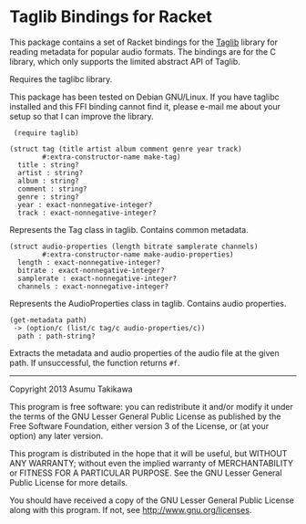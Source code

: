 Taglib Bindings for Racket
==========================

This package contains a set of Racket bindings for the
[Taglib](http://developer.kde.org/~wheeler/taglib.html) library for
reading metadata for popular audio formats. The bindings are for the C
library, which only supports the limited abstract API of Taglib.

Requires the taglibc library.

This package has been tested on Debian GNU/Linux. If you have taglibc
installed and this FFI binding cannot find it, please e-mail me about
your setup so that I can improve the library.

```racket
 (require taglib)
```

```racket
(struct tag (title artist album comment genre year track)
        #:extra-constructor-name make-tag)
  title : string?
  artist : string?
  album : string?
  comment : string?
  genre : string?
  year : exact-nonnegative-integer?
  track : exact-nonnegative-integer?
```

Represents the Tag class in taglib. Contains common metadata.

```racket
(struct audio-properties (length bitrate samplerate channels)
        #:extra-constructor-name make-audio-properties)
  length : exact-nonnegative-integer?
  bitrate : exact-nonnegative-integer?
  samplerate : exact-nonnegative-integer?
  channels : exact-nonnegative-integer?
```

Represents the AudioProperties class in taglib. Contains audio
properties.

```racket
(get-metadata path)
 -> (option/c (list/c tag/c audio-properties/c))
  path : path-string?
```

Extracts the metadata and audio properties of the audio file at the
given path. If unsuccessful, the function returns `#f`.

---

Copyright 2013 Asumu Takikawa

This program is free software: you can redistribute it and/or modify it under
the terms of the GNU Lesser General Public License as published by the Free
Software Foundation, either version 3 of the License, or (at your option) any
later version.

This program is distributed in the hope that it will be useful, but WITHOUT ANY
WARRANTY; without even the implied warranty of MERCHANTABILITY or FITNESS FOR A
PARTICULAR PURPOSE.  See the GNU Lesser General Public License for more
details.

You should have received a copy of the GNU Lesser General Public License along
with this program.  If not, see http://www.gnu.org/licenses.

